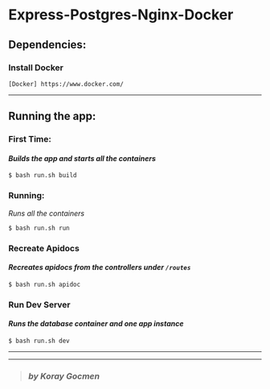 # Express-Postgres-Nginx-Docker

## Dependencies:
### Install Docker
```
[Docker] https://www.docker.com/ 
```
---
## Running the app:
### First Time:
#### *Builds the app and starts all the containers*
```
$ bash run.sh build
```
### Running:
*Runs all the containers*
```
$ bash run.sh run
```
### Recreate Apidocs
#### *Recreates apidocs from the controllers under `/routes`*
```
$ bash run.sh apidoc
```
### Run Dev Server
#### *Runs the database container and one app instance*
```
$ bash run.sh dev
```

---
---
> ### *by Koray Gocmen*
